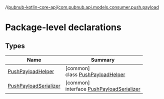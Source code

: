 //[pubnub-kotlin-core-api](../../index.md)/[com.pubnub.api.models.consumer.push.payload](index.md)

# Package-level declarations

## Types

| Name | Summary |
|---|---|
| [PushPayloadHelper](-push-payload-helper/index.md) | [common]<br>class [PushPayloadHelper](-push-payload-helper/index.md) |
| [PushPayloadSerializer](-push-payload-serializer/index.md) | [common]<br>interface [PushPayloadSerializer](-push-payload-serializer/index.md) |
